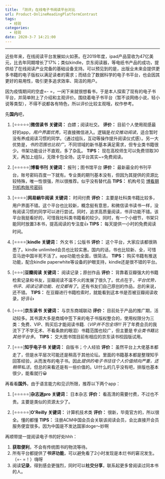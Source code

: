 ```yaml
---
title: 「测评」在线电子书阅读平台对比
url: Product-OnlineReadingPlatformContrast
tags:
  - 经验
categories:
  - 经验
date: 2020-3-7 14:21:00
---
```


* * *

近些年来，在线阅读平台发展如火如荼。在2019年度，ipad产品营收为47亿美元，比去年同期增长了17%；类似kindle，京东阅读器，等电纸书产品的成功，提供给了在线阅读产业完备的基础设备支持。可以预见到的是，出版业未来会提供更多书籍的电子版权以满足读者的需求；而结合了数据科学的电子书平台，也会因其更好的易用性，吸引更多追求效率、简洁的用户。<!-- more -->

因为疫情期间的空虚=- =，一闲下来就很想看书，于是本人探索了现有的电子书平台，并简单附上了介绍和主观评价。围绕着电子书平台（暂不谈网络小说，轻小说等类型），不得不说都各有特色，所以评价比较主观哦，权作参考。

先**国内**吧，

1. [⭐⭐⭐⭐⭐]**微信读书**
**关键词：** 白嫖；阅读社交。
**评价：** 目前个人使用观感最好的app，*用户界面优秀*，可直接微信进入。逻辑是*社交推动阅读*，适合暂时没有养成阅读习惯的同学。（通过组队，互动等操作提升阅读仪式感）。另一大优势是，*书的范围也比较广*，不同领域的新书基本满足需求，但专业类书籍很少。书架功能设计不直观，多了杂乱。
**TIPS：** 现在高校师生可以免费领取30天，再加上组队，无限卡包全场，这平台其实~=免费阅读。

2. [⭐⭐⭐⭐⭐]**博看书刊**
**关键词：** 报刊；图书馆平台
**评价：** 最新最全的书刊平台，账号密码百度一下就有。专业类的期刊基本没有，但因为其提供的资源比较特殊，唯一性很强，所以很推荐。似乎没有替代品
**TIPS：** 机构号见 [博看期刊机构账号密码](https://www.52pojie.cn/thread-803069-1-1.html)

3. [⭐⭐⭐⭐]**网易蜗牛阅读**
**关键词：** 时间付费
**评价：** 主要是社科类书籍比较多，用户界面不错。这个平台也比较新，概念挺有意思，和微信读书读书一样，没有阅读习惯的同学可以进行尝试。同时，追求高质量阅读，书评功能不错。该平台我挺看好的，可惜我社科类书籍看的较少。同时，有一个小细节，书架只能同时放置3本书，提高阅读的专注度👍
**TIPS：** 每天提供一小时的免费阅读时间。

4. [⭐⭐⭐⭐]**kindle**
**关键词：** 外文书；公版书
**评价：** 这个平台，大家应该都很熟悉了。kindle unlimited会员也比较实惠。国内的话，书也比较新、全，可惜亚马逊中国半死不活了。app功能也全面，很简洁。
**TIPS：** 购买书籍有推送功能，配合kindle paperwhite等设备的护眼支持，kindle还是很不错的平台。

5. [⭐⭐⭐]**豆瓣阅读**
**关键词：** 阅读记录；原创作品
**评价：** 背靠着豆瓣强大的书籍检索记录和书友，豆瓣阅读不温不火的发展了很久了。优点在于，*平台优势，书评、阅读记录功能、社交都有了*。还有书友们自己原创的作品，总的来说，还不错。
**TIPS：** 在豆瓣进行书籍检索时，就能看到这本书是否被豆瓣阅读收录，好评👍

6.  [⭐⭐⭐]**京东读书**
**关键词：** 与京东商城联动
**评价：** 目前处于产品的推广期，活动较多。其书源大多是商城中签下来的电子书版权整合的，使用权限分为三类：免费、VIP、购买后才能阅读书籍.（*VIP并不包全场!!!* 开了年费会员的我流下了不学无术、不看条款的眼泪）书籍范围也较广，但主要是*专业类书籍比其他平台多*。
**TIPS：** 交大图书馆目前有相应的京东读书校园版试用。

7. [⭐⭐⭐]**知乎电子书**
**关键词：** 自版书；个人经验
**评价：** 虽然平台上大佬基本都走了，但是水平层次可能还是稍高于其他论坛。里面的书籍基本都是整理知乎回答经验，从而发布的电子书。因此*提供的电子书往往个人价值倾向严重，还稍带私活*，但总的来看还是有一些价值的。UI什么的几乎没有吧，排版也基本很少，能看就行😀

再看看**国外**，由于语言能力和见识所限，推荐以下两个app：
1.  [⭐⭐⭐⭐⭐]**杂志迷pro**
**关键词：** 日本杂志
**评价：** 看高清的需要付费，不过也不贵。主要是类似的资源太少了。

2.  [⭐⭐⭐⭐⭐]**O'Reilly**
**关键词：** 计算机技术类
**评价：** 很新，毕竟官方的，所以很全。懂的都懂
**TIPS：** 注册ACM中国会员会关联该阅读会员，会比直接开会员服务便宜很多。因为中国是不发达国家doge～妙啊


再顺带提一提阅读电子书的好处hhh：

1. **获取便利**，不会有传统图书的物流等待。
2. 所有平台都提供了**书评功能**，可以避免看了2小时发现是本烂书的窘况发生。（=- =！）嗨呀
3. 阅读**记录**，得到感会更强烈，同时可以**社交分享**，联系起更多曾阅读过同本书的人。

